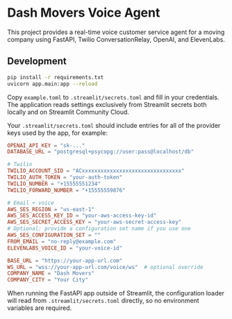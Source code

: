 # Dash Movers Voice Agent

This project provides a real-time voice customer service agent for a moving company using FastAPI, Twilio ConversationRelay, OpenAI, and ElevenLabs.

## Development

```bash
pip install -r requirements.txt
uvicorn app.main:app --reload
```

Copy `example.toml` to `.streamlit/secrets.toml` and fill in your credentials. The application reads settings exclusively from Streamlit secrets both locally and on Streamlit Community Cloud.

Your `.streamlit/secrets.toml` should include entries for all of the provider keys used by the app, for example:

```toml
OPENAI_API_KEY = "sk-..."
DATABASE_URL = "postgresql+psycopg://user:pass@localhost/db"

# Twilio
TWILIO_ACCOUNT_SID = "ACxxxxxxxxxxxxxxxxxxxxxxxxxxxxxxxx"
TWILIO_AUTH_TOKEN = "your-auth-token"
TWILIO_NUMBER = "+15555551234"
TWILIO_FORWARD_NUMBER = "+15555559876"

# Email + voice
AWS_SES_REGION = "us-east-1"
AWS_SES_ACCESS_KEY_ID = "your-aws-access-key-id"
AWS_SES_SECRET_ACCESS_KEY = "your-aws-secret-access-key"
# Optional: provide a configuration set name if you use one
AWS_SES_CONFIGURATION_SET = ""
FROM_EMAIL = "no-reply@example.com"
ELEVENLABS_VOICE_ID = "your-voice-id"

BASE_URL = "https://your-app-url.com"
WS_URL = "wss://your-app-url.com/voice/ws"  # optional override
COMPANY_NAME = "Dash Movers"
COMPANY_CITY = "Your City"
```

When running the FastAPI app outside of Streamlit, the configuration loader will read from `.streamlit/secrets.toml` directly, so no environment variables are required.
